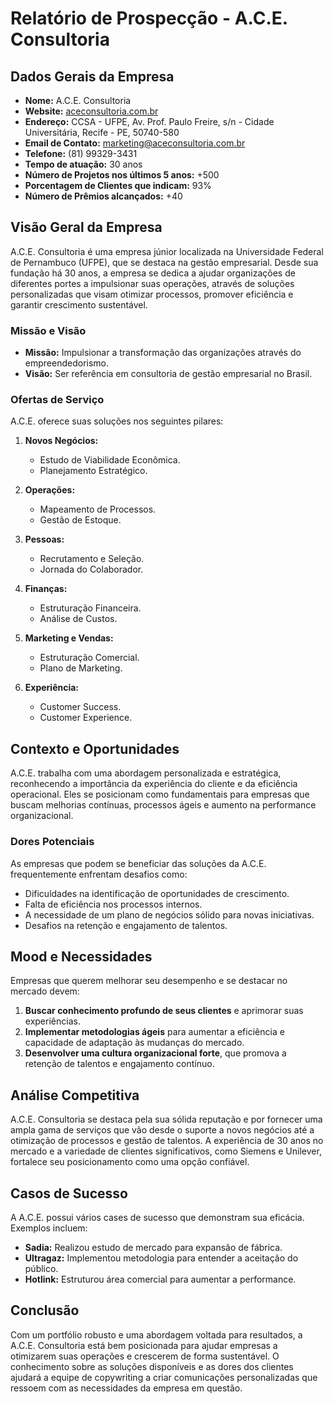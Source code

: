# Relatório de Prospecção - A.C.E. Consultoria

## Dados Gerais da Empresa
- **Nome:** A.C.E. Consultoria
- **Website:** [aceconsultoria.com.br](https://aceconsultoria.com.br)
- **Endereço:** CCSA - UFPE, Av. Prof. Paulo Freire, s/n - Cidade Universitária, Recife - PE, 50740-580
- **Email de Contato:** marketing@aceconsultoria.com.br
- **Telefone:** (81) 99329-3431
- **Tempo de atuação:** 30 anos
- **Número de Projetos nos últimos 5 anos:** +500
- **Porcentagem de Clientes que indicam:** 93%
- **Número de Prêmios alcançados:** +40

## Visão Geral da Empresa
A.C.E. Consultoria é uma empresa júnior localizada na Universidade Federal de Pernambuco (UFPE), que se destaca na gestão empresarial. Desde sua fundação há 30 anos, a empresa se dedica a ajudar organizações de diferentes portes a impulsionar suas operações, através de soluções personalizadas que visam otimizar processos, promover eficiência e garantir crescimento sustentável.

### Missão e Visão
- **Missão:** Impulsionar a transformação das organizações através do empreendedorismo.
- **Visão:** Ser referência em consultoria de gestão empresarial no Brasil.

### Ofertas de Serviço
A.C.E. oferece suas soluções nos seguintes pilares:
1. **Novos Negócios:**
   - Estudo de Viabilidade Econômica.
   - Planejamento Estratégico.

2. **Operações:**
   - Mapeamento de Processos.
   - Gestão de Estoque.

3. **Pessoas:**
   - Recrutamento e Seleção.
   - Jornada do Colaborador.

4. **Finanças:**
   - Estruturação Financeira.
   - Análise de Custos.

5. **Marketing e Vendas:**
   - Estruturação Comercial.
   - Plano de Marketing.

6. **Experiência:**
   - Customer Success.
   - Customer Experience.

## Contexto e Oportunidades
A.C.E. trabalha com uma abordagem personalizada e estratégica, reconhecendo a importância da experiência do cliente e da eficiência operacional. Eles se posicionam como fundamentais para empresas que buscam melhorias contínuas, processos ágeis e aumento na performance organizacional.

### Dores Potenciais
As empresas que podem se beneficiar das soluções da A.C.E. frequentemente enfrentam desafios como:
- Dificuldades na identificação de oportunidades de crescimento.
- Falta de eficiência nos processos internos.
- A necessidade de um plano de negócios sólido para novas iniciativas.
- Desafios na retenção e engajamento de talentos.

## Mood e Necessidades
Empresas que querem melhorar seu desempenho e se destacar no mercado devem:
1. **Buscar conhecimento profundo de seus clientes** e aprimorar suas experiências.
2. **Implementar metodologias ágeis** para aumentar a eficiência e capacidade de adaptação às mudanças do mercado.
3. **Desenvolver uma cultura organizacional forte**, que promova a retenção de talentos e engajamento contínuo.

## Análise Competitiva
A.C.E. Consultoria se destaca pela sua sólida reputação e por fornecer uma ampla gama de serviços que vão desde o suporte a novos negócios até a otimização de processos e gestão de talentos. A experiência de 30 anos no mercado e a variedade de clientes significativos, como Siemens e Unilever, fortalece seu posicionamento como uma opção confiável.

## Casos de Sucesso
A A.C.E. possui vários cases de sucesso que demonstram sua eficácia. Exemplos incluem:
- **Sadia:** Realizou estudo de mercado para expansão de fábrica.
- **Ultragaz:** Implementou metodologia para entender a aceitação do público.
- **Hotlink:** Estruturou área comercial para aumentar a performance.

## Conclusão
Com um portfólio robusto e uma abordagem voltada para resultados, a A.C.E. Consultoria está bem posicionada para ajudar empresas a otimizarem suas operações e crescerem de forma sustentável. O conhecimento sobre as soluções disponíveis e as dores dos clientes ajudará a equipe de copywriting a criar comunicações personalizadas que ressoem com as necessidades da empresa em questão.